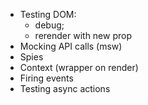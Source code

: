 - Testing DOM:
  - debug;
  - rerender with new prop
- Mocking API calls (msw)
- Spies
- Context (wrapper on render)
- Firing events
- Testing async actions